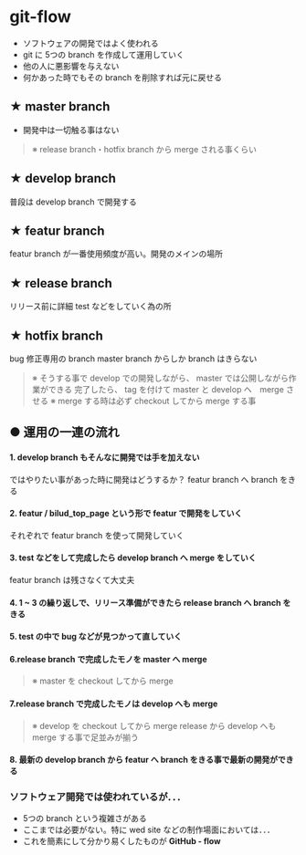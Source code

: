 # git-flow
- ソフトウェアの開発ではよく使われる
- git に 5つの branch を作成して運用していく
- 他の人に悪影響を与えない
- 何かあった時でもその branch を削除すれば元に戻せる

## ★ master branch
- 開発中は一切触る事はない
>※ release branch・hotfix branch から merge される事くらい
## ★ develop branch
普段は develop branch で開発する
## ★ featur branch
featur branch が一番使用頻度が高い。開発のメインの場所
## ★ release branch
リリース前に詳細 test などをしていく為の所
## ★ hotfix branch
bug 修正専用の branch
master branch からしか branch はきらない
>※ そうする事で develop での開発しながら、 master では公開しながら作業ができる
完了したら、 tag を付けて master と develop へ　merge させる
>※ merge する時は必ず checkout してから merge する事
## ● 運用の一連の流れ
#### 1. develop branch もそんなに開発では手を加えない
ではやりたい事があった時に開発はどうするか？ featur branch へ branch をきる
#### 2. featur / bilud_top_page という形で featur で開発をしていく
それぞれで featur branch を使って開発していく
#### 3. test などをして完成したら develop branch へ merge をしていく
featur branch は残さなくて大丈夫
#### 4. 1 ~ 3 の繰り返しで、リリース準備ができたら release branch へ branch をきる
#### 5. test の中で bug などが見つかって直していく
#### 6.release branch で完成したモノを master へ merge
>※ master を checkout してから merge
#### 7.release branch で完成したモノは develop へも merge
>※ develop を checkout してから merge
release から develop へも merge する事で足並みが揃う
#### 8. 最新の develop branch から featur へ branch をきる事で最新の開発ができる
### ソフトウェア開発では使われているが．．．
- 5つの branch という複雑さがある
- ここまでは必要がない。特に wed site などの制作場面においては．．．
- これを簡素にして分かり易くしたものが **GitHub - flow**
